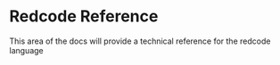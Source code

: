 Redcode Reference
=================

This area of the docs will provide a technical reference for the redcode language
